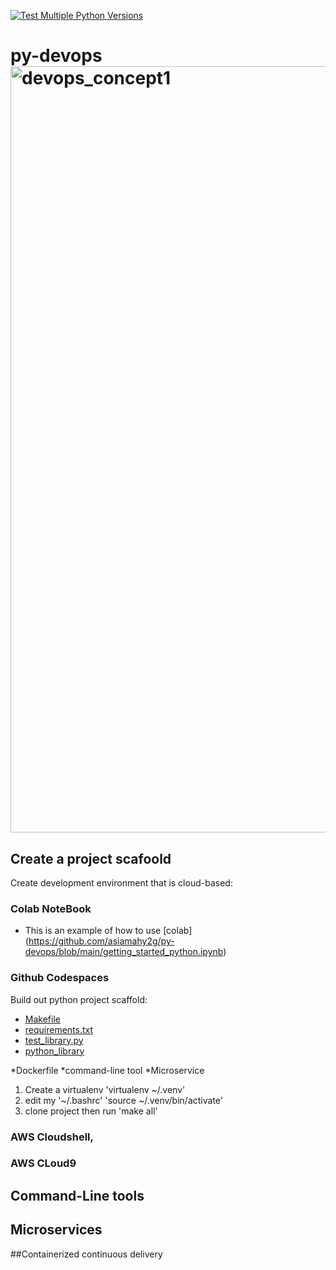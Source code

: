 [![Test Multiple Python Versions](https://github.com/asiamahy2g/py-devops/actions/workflows/main.yml/badge.svg)](https://github.com/asiamahy2g/py-devops/actions/workflows/main.yml)

# py-devops<img width="1226" alt="devops_concept1" src="https://github.com/asiamahy2g/py-devops/assets/99301863/5853185e-737b-41e1-9e8d-9a1d56b51861">
## Create a project scafoold
Create development environment that is cloud-based: 
### Colab NoteBook
 * This is an example of how to use [colab] (https://github.com/asiamahy2g/py-devops/blob/main/getting_started_python.ipynb)
   
### Github Codespaces
Build out python project scaffold:
   * [Makefile](https://github.com/asiamahy2g/py-devops/blob/main/Makefile)
   * [requirements.txt]( https://github.com/asiamahy2g/py-devops/blob/main/requirements.txt)
   * [test_library.py](https://github.com/asiamahy2g/py-devops/blob/main/test_devopslib.py)
   * [python_library](https://github.com/asiamahy2g/py-devops/tree/main/devopslib)
     
   *Dockerfile
   *command-line tool
   *Microservice

   1. Create a virtualenv 'virtualenv ~/.venv'
   2. edit my '~/.bashrc' 'source ~/.venv/bin/activate'
   3. clone project then run 'make all'



### AWS Cloudshell,
### AWS CLoud9


## Command-Line tools
## Microservices
##Containerized continuous delivery
